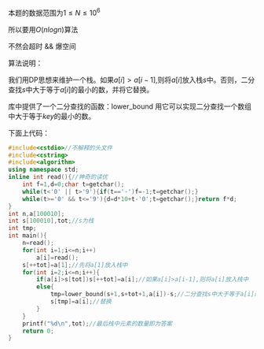 本题的数据范围为$1 \leq N \leq 10^6$

所以要用$O(nlogn)$算法

不然会超时 && 爆空间

算法说明：

我们用DP思想来维护一个栈。如果$a[i] > a[i-1]$,则将$a[i]$放入栈$s$中。否则，二分查找$s$中大于等于$a[i]$的最小的数，并将它替换。

<algorithm>库中提供了一个二分查找的函数：lower_bound
  用它可以实现二分查找一个数组中大于等于$key$的最小的数。

下面上代码：

```cpp
#include<cstdio>//不解释的头文件
#include<cstring>
#include<algorithm>
using namespace std;
inline int read(){//神奇的读优
    int f=1,d=0;char t=getchar();
    while(t<'0' || t>'9'){if(t=='-')f=-1;t=getchar();}
    while(t>='0' && t<='9'){d=d*10+t-'0';t=getchar();}return f*d;
}
int n,a[100010];
int s[100010],tot;//s为栈
int tmp;
int main(){
    n=read();
    for(int i=1;i<=n;i++)
        a[i]=read();
    s[++tot]=a[1];//先将a[1]放入栈中
    for(int i=2;i<=n;i++){
        if(a[i]>s[tot])s[++tot]=a[i];//如果a[i]>a[i-1],则将a[i]放入栈中
        else{
            tmp=lower_bound(s+1,s+tot+1,a[i])-s;//二分查找s中大于等于a[i]的最小的数
            s[tmp]=a[i];//替换
        }
    }
    printf("%d\n",tot);//最后栈中元素的数量即为答案
    return 0;
}
```